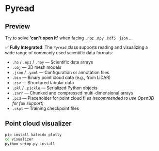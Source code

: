 # Pyread


## Preview

Try to solve **'can't open it'** when facing `.npz`  `.npy`  `.hdf5` `.json` ...

✅ **Fully Integrated**: The `Pyread` class supports reading and visualizing a wide range of commonly used scientific data formats:

- `.h5` / `.npz` / `.npy` — Scientific data arrays  
- `.obj` — 3D mesh models  
- `.json` / `.yaml` — Configuration or annotation files  
- `.bin` — Binary point cloud data (e.g., from LiDAR)  
- `.csv` — Structured tabular data  
- `.pkl` / `.pickle` — Serialized Python objects  
- `.zarr` — Chunked and compressed multi-dimensional arrays  
- `.pcd` — Placeholder for point cloud files *(recommended to use Open3D for full support)*
- `.ckpt` — Training checkpoint files  

## Point cloud visualizer

```bash
pip install kaleido plotly
cd visualizer
python setup.py install
```